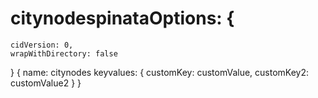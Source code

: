 # citynodespinataOptions: {
    cidVersion: 0, 
    wrapWithDirectory: false
}
{
    name: citynodes 
    keyvalues: {
        customKey: customValue,
        customKey2: customValue2
    }
}
